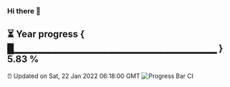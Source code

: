 ### Hi there 👋
⏳ Year progress { █▁▁▁▁▁▁▁▁▁▁▁▁▁▁▁▁▁▁▁▁▁▁▁▁▁▁▁▁▁ } 5.83 %
---
⏰ Updated on Sat, 22 Jan 2022 06:18:00 GMT
![Progress Bar CI](https://github.com/liununu/liununu/workflows/Progress%20Bar%20CI/badge.svg)
